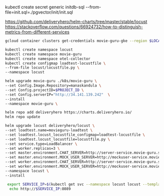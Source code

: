 kubectl create secret generic initdb-sql --from-file=init.sql=./pgvector/init/init.sql 

https://github.com/deliveryhero/helm-charts/tree/master/stable/locust
https://stackoverflow.com/questions/66924732/how-to-distinguish-metrics-from-different-services
```sh
gcloud container clusters get-credentials movie-guru-gke --region $LOCATION --project $PROJECT_ID
```

```sh
kubectl create namespace locust
kubectl create namespace movie-guru
kubectl create namespace otel-collector
kubectl create configmap loadtest-locustfile \
--from-file locust/locustfile.py \
--namespace locust
```

```sh
helm upgrade movie-guru ./k8s/movie-guru \
--set Config.Image.Repository=manaskandula \
--set Config.projectID=$PROJECT_ID \
--set Config.serverIP="http://34.141.139.242"  \
--install
--namespace movie-guru \

```

```sh
helm repo add deliveryhero https://charts.deliveryhero.io/
helm repo update

helm upgrade locust deliveryhero/locust \
--set loadtest.name=movieguru-loadtest \
--set loadtest.locust_locustfile_configmap=loadtest-locustfile \
--set loadtest.locust_locustfile=locustfile.py \
--set service.type=LoadBalancer \
--set worker.replicas=3 \
--set master.environment.CHAT_SERVER=http://server-service.movie-guru.svc.cluster.local \
--set master.environment.MOCK_USER_SERVER=http://mockuser-service.movie-guru.svc.cluster.local \
--set worker.environment.CHAT_SERVER=http://server-service.movie-guru.svc.cluster.local \
--set worker.environment.MOCK_USER_SERVER=http://mockuser-service.movie-guru.svc.cluster.local \
--namespace locust \
--install
```

```sh
 export SERVICE_IP=$(kubectl get svc --namespace locust locust --template "{{ range (index .status.loadBalancer.ingress 0) }}{{.}}{{ end }}")
  echo http://$SERVICE_IP:8089
```
